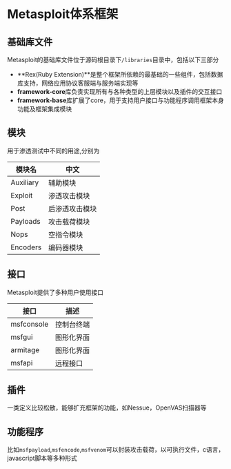# Metasploit体系框架

## 基础库文件

Metasploit的基础库文件位于源码根目录下`/libraries`目录中，包括以下三部分

- **Rex(Ruby Extension)**是整个框架所依赖的最基础的一些组件，包括数据库支持，网络应用协议客服端与服务端实现等
- **framework-core**库负责实现所有与各种类型的上层模块以及插件的交互接口
- **framework-base**库扩展了core，用于支持用户接口与功能程序调用框架本身功能及框架集成模块

## 模块

用于渗透测试中不同的用途,分别为

| 模块名    | 中文           |
| --------- | -------------- |
| Auxiliary | 辅助模块       |
| Exploit   | 渗透攻击模块   |
| Post      | 后渗透攻击模块 |
| Payloads  | 攻击载荷模块   |
| Nops      | 空指令模块     |
| Encoders  | 编码器模块     |

## 接口

Metasploit提供了多种用户使用接口

| 接口       | 描述       |
| ---------- | ---------- |
| msfconsole | 控制台终端 |
| msfgui     | 图形化界面 |
| armitage   | 图形化界面 |
| msfapi     | 远程接口   |

## 插件

一类定义比较松散，能够扩充框架的功能，如Nessue，OpenVAS扫描器等

## 功能程序

比如`msfpayload`,`msfencode`,`msfvenom`可以封装攻击载荷，以可执行文件，c语言，javascript脚本等多种形式

